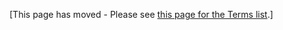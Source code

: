 

[This page has moved - Please see [this page for the Terms list](https://github.com/18F/site-scanning-documentation/blob/main/pages/terms.md).]

